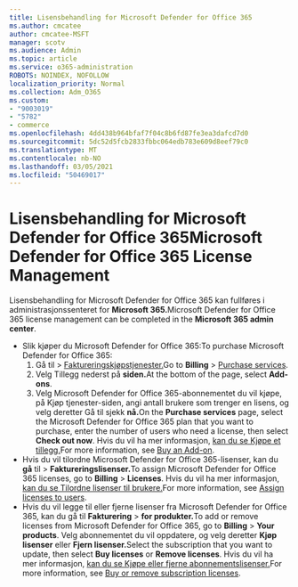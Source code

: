 ```yaml
---
title: Lisensbehandling for Microsoft Defender for Office 365
ms.author: cmcatee
author: cmcatee-MSFT
manager: scotv
ms.audience: Admin
ms.topic: article
ms.service: o365-administration
ROBOTS: NOINDEX, NOFOLLOW
localization_priority: Normal
ms.collection: Adm_O365
ms.custom:
- "9003019"
- "5782"
- commerce
ms.openlocfilehash: 4dd438b964bfaf7f04c8b6fd87fe3ea3dafcd7d0
ms.sourcegitcommit: 5dc52d5fcb2833fbbc064edb783e609d8eef79c0
ms.translationtype: MT
ms.contentlocale: nb-NO
ms.lasthandoff: 03/05/2021
ms.locfileid: "50469017"
---
```

# <a name="microsoft-defender-for-office-365-license-management"></a><span data-ttu-id="3afef-102">Lisensbehandling for Microsoft Defender for Office 365</span><span class="sxs-lookup"><span data-stu-id="3afef-102">Microsoft Defender for Office 365 License Management</span></span>

<span data-ttu-id="3afef-103">Lisensbehandling for Microsoft Defender for Office 365 kan fullføres i administrasjonssenteret for **Microsoft 365.**</span><span class="sxs-lookup"><span data-stu-id="3afef-103">Microsoft Defender for Office 365 license management can be completed in the  **Microsoft 365 admin center**.</span></span>

- <span data-ttu-id="3afef-104">Slik kjøper du Microsoft Defender for Office 365:</span><span class="sxs-lookup"><span data-stu-id="3afef-104">To purchase Microsoft Defender for Office 365:</span></span>
    1. <span data-ttu-id="3afef-105">Gå til   >  [Faktureringskjøpstjenester.](https://go.microsoft.com/fwlink/p/?linkid=868433)</span><span class="sxs-lookup"><span data-stu-id="3afef-105">Go to **Billing** > [Purchase services](https://go.microsoft.com/fwlink/p/?linkid=868433).</span></span>
    2. <span data-ttu-id="3afef-106">Velg Tillegg nederst på **siden.**</span><span class="sxs-lookup"><span data-stu-id="3afef-106">At the bottom of the page, select **Add-ons**.</span></span>
    3. <span data-ttu-id="3afef-107">Velg  Microsoft Defender for Office 365-abonnementet du vil kjøpe, på Kjøp tjenester-siden, angi antall brukere som trenger en lisens, og velg deretter Gå til sjekk **nå.**</span><span class="sxs-lookup"><span data-stu-id="3afef-107">On the **Purchase services** page, select the Microsoft Defender for Office 365 plan that you want to purchase, enter the number of users who need a license, then select **Check out now**.</span></span> <span data-ttu-id="3afef-108">Hvis du vil ha mer informasjon, [kan du se Kjøpe et tillegg.](https://docs.microsoft.com/microsoft-365/commerce/buy-or-edit-an-add-on)</span><span class="sxs-lookup"><span data-stu-id="3afef-108">For more information, see [Buy an Add-on](https://docs.microsoft.com/microsoft-365/commerce/buy-or-edit-an-add-on).</span></span>
- <span data-ttu-id="3afef-109">Hvis du vil tilordne Microsoft Defender for Office 365-lisenser, kan du **gå** til  >  **Faktureringslisenser.**</span><span class="sxs-lookup"><span data-stu-id="3afef-109">To assign Microsoft Defender for Office 365 licenses, go to **Billing** > **Licenses**.</span></span> <span data-ttu-id="3afef-110">Hvis du vil ha mer informasjon, [kan du se Tilordne lisenser til brukere.](https://docs.microsoft.com/microsoft-365/admin/manage/assign-licenses-to-users)</span><span class="sxs-lookup"><span data-stu-id="3afef-110">For more information, see [Assign licenses to users](https://docs.microsoft.com/microsoft-365/admin/manage/assign-licenses-to-users).</span></span>
- <span data-ttu-id="3afef-111">Hvis du vil legge til eller fjerne lisenser fra Microsoft Defender for Office 365, kan du gå til **Fakturering**  >  **for produkter.**</span><span class="sxs-lookup"><span data-stu-id="3afef-111">To add or remove licenses from Microsoft Defender for Office 365, go to **Billing** > **Your products**.</span></span> <span data-ttu-id="3afef-112">Velg abonnementet du vil oppdatere, og velg deretter **Kjøp lisenser** eller **Fjern lisenser.**</span><span class="sxs-lookup"><span data-stu-id="3afef-112">Select the subscription that you want to update, then select **Buy licenses** or **Remove licenses**.</span></span> <span data-ttu-id="3afef-113">Hvis du vil ha mer informasjon, [kan du se Kjøpe eller fjerne abonnementslisenser.](https://docs.microsoft.com/microsoft-365/commerce/licenses/buy-licenses)</span><span class="sxs-lookup"><span data-stu-id="3afef-113">For more information, see [Buy or remove subscription licenses](https://docs.microsoft.com/microsoft-365/commerce/licenses/buy-licenses).</span></span>